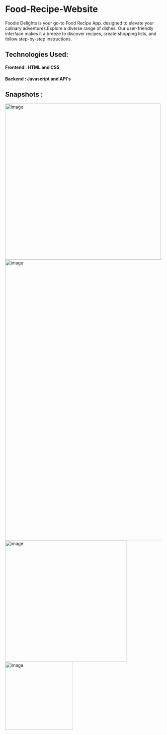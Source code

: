 # Food-Recipe-Website
Foodie Delights is your go-to Food Recipe App, designed to elevate your culinary adventures.Explore a diverse range of dishes. Our user-friendly interface makes it a breeze to discover recipes, create shopping lists, and follow step-by-step instructions.

## Technologies Used:
#### Frontend : HTML and CSS
#### Backend : Javascript and API's

## Snapshots :
<img width="500" alt="image" src="https://github.com/sumbulhussain/CulinaryCompass/assets/90138802/ce68a46b-de9a-4cdd-98ec-527d9777a937">
<img width="900" alt="image" src="https://github.com/sumbulhussain/CulinaryCompass/assets/90138802/917e6297-771b-4361-8f5c-9aa01147c13d">
<img width="390" alt="image" src="https://github.com/sumbulhussain/CulinaryCompass/assets/90138802/97bc5930-b2ee-4232-88ef-06b29bceffda">
<img width="218" alt="image" src="https://github.com/sumbulhussain/CulinaryCompass/assets/90138802/fd8377d4-eb9c-4316-941f-48a01d5e1aa6">

